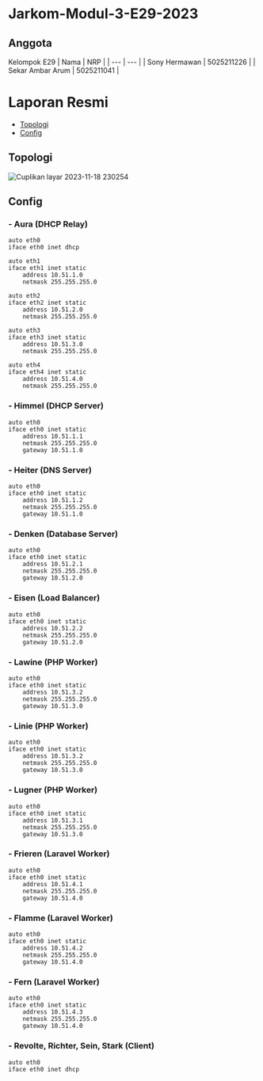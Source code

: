 # Jarkom-Modul-3-E29-2023
## Anggota
Kelompok E29
| Nama | NRP |
| --- | --- |
| Sony Hermawan | 5025211226 |
| Sekar Ambar Arum | 5025211041 |


# Laporan Resmi
* [Topologi](#Topologi)
* [Config](#Config)

## Topologi
![Cuplikan layar 2023-11-18 230254](https://github.com/AdonisZK/Jarkom-Modul-3-E29-2023/assets/90591077/a8a2371e-71ac-4f97-a3a0-3557f3877046)

## Config

### - Aura (DHCP Relay)
```
auto eth0
iface eth0 inet dhcp

auto eth1
iface eth1 inet static
	address 10.51.1.0
	netmask 255.255.255.0

auto eth2
iface eth2 inet static
	address 10.51.2.0
	netmask 255.255.255.0

auto eth3
iface eth3 inet static
	address 10.51.3.0
	netmask 255.255.255.0

auto eth4
iface eth4 inet static
	address 10.51.4.0
	netmask 255.255.255.0
```

### - Himmel (DHCP Server)
```
auto eth0
iface eth0 inet static
	address 10.51.1.1
	netmask 255.255.255.0
	gateway 10.51.1.0
```

### - Heiter (DNS Server)
```
auto eth0
iface eth0 inet static
	address 10.51.1.2
	netmask 255.255.255.0
	gateway 10.51.1.0
```

### - Denken (Database Server)
```
auto eth0
iface eth0 inet static
	address 10.51.2.1
	netmask 255.255.255.0
	gateway 10.51.2.0
```

### - Eisen (Load Balancer)
```
auto eth0
iface eth0 inet static
	address 10.51.2.2
	netmask 255.255.255.0
	gateway 10.51.2.0
```

### - Lawine (PHP Worker)
```
auto eth0
iface eth0 inet static
	address 10.51.3.2
	netmask 255.255.255.0
	gateway 10.51.3.0
```

### - Linie (PHP Worker)
```
auto eth0
iface eth0 inet static
	address 10.51.3.2
	netmask 255.255.255.0
	gateway 10.51.3.0
```

### - Lugner (PHP Worker)
```
auto eth0
iface eth0 inet static
	address 10.51.3.1
	netmask 255.255.255.0
	gateway 10.51.3.0
```

### - Frieren (Laravel Worker)
```
auto eth0
iface eth0 inet static
	address 10.51.4.1
	netmask 255.255.255.0
	gateway 10.51.4.0
```

### - Flamme (Laravel Worker)
```
auto eth0
iface eth0 inet static
	address 10.51.4.2
	netmask 255.255.255.0
	gateway 10.51.4.0
```

### - Fern (Laravel Worker)
```
auto eth0
iface eth0 inet static
	address 10.51.4.3
	netmask 255.255.255.0
	gateway 10.51.4.0
```

### -  Revolte, Richter, Sein, Stark (Client)
```
auto eth0
iface eth0 inet dhcp
```

